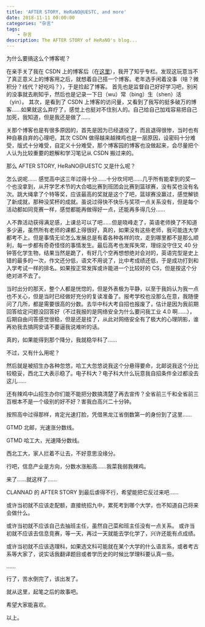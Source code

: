 ```yaml
---
title: 'AFTER STORY, HeRaNO@UESTC, and more'
date: 2018-11-11 00:00:00
categories: "杂言"
tags:
	- 杂言
description: The AFTER STORY of HeRaNO's blog...
---
```


为什么要搞这么个博客呢？

在亲手关了我在 CSDN 上的博客后（在[这里](https://blog.csdn.net/herano)），我开了知乎专栏。发现这玩意当不了真正意义上的博客用之后，就想着自己搭一个博客。老年选手闲着没事（啥？微积分？线代？好吃吗？），于是捡起了博客。
首先也是监督自己好好学习吧，别闲的没事就去刷知乎，然后也是记录一下日（wu）常（bing）生（shen）活（yin）。
其次，是看到了 CSDN 上博客的访问量，又看到了我写的挺多破万的博客……如果就这么弃疗了，感觉上也挺对不住别人的。自己给自己加戏容易把自己加死，我知道，但是我还是做了……

关那个博客也是有很多原因的，首先是因为已经退役了，而且退得很惨，当时也有种自暴自弃的心理吧，其次 CSDN 做得越来越辣鸡也是一层原因，设密码十分难受，版式十分难受，自定义十分难受，那个博客园的博客也没做起来，会尽量把个人认为比较重要的题解和学习笔记从 CSDN 搬过来的。

那么 AFTER STORY, HeRaNO@UESTC 又是什么呢？

怎么说呢……
感觉高中这三年过得十分……十分坎坷吧……几乎所有能拿到的奖一个也没拿到，从开学艺术节的大合唱比赛到班团会比赛到篮球赛，没有奖也没有名次。跳大绳拿了个特等奖，应该最高的奖就是这个了吧，篮球赛没赢过，感觉解锁了新成就，那种没奖杯的成就。虽说过得快不快乐与奖项一点关系没有，但是每个活动都如同竞赛一样，感觉都能再做得好一点，还能再多得几分……

人不靠活动获得满足感，上课总可以了吧……但是晓峰走了，英语老师换了不知道多少遍，虽然所有老师的课都上得很好，真的，如果没有这些老师，我可能连大学都考不上。但是事情无论怎么发展总是有着各种各样的坎，走到哪里都不是那么顺利，每一步都有奇奇怪怪的事情发生。最后高考也发挥失常，理综没守住又 40 分钟答化学生物，结果当然是跪了，有好几个空再想想绝对会对的，英语完型是史上错的最多的一次，作文还分低，语文不用说了，比中考成绩还低，于是成功打到和入学考试一样的排名。如果按正常发挥或许能进一个比较好的 CS，但是按这个分绝对进不去了。

当时出分的那天，整个人都是恍惚的，但是外表极为平静，以至于我妈认为我一点也不关心，但是当时已经做好充分的复读准备了。报考学校也没那么在意，我随便问了几所，都是需要很高的分数。去华中科大考自招也报废了，估计是因为我前期回答给定问题没回答好（不过我报的是网络安全为什么要问我工业 4.0 啊……），后期自由问答感觉很稳，但是还是挂了，从此对网络安全有了极大的心理阴影，谁再劝我去搞网安请不要逼我说难听的话。

真的，如果能得到那个降分，我就稳华科了……

不过，又有什么用呢？

然后就是被招生办各种忽悠，哈工大忽悠说我这个分悬得要命，北邮说我这个分比较稳妥，西北工大表示稳了。电子科大？电子科大什么玩意我自招条件全过都没去这儿……

还有辣鸡中山招生办你们能不能把分数搞清楚了再去宣传？全省前三千和全省前三百根本不是一个级别的好不好？害我白高兴二十分钟。

按照高中过得那样，肯定光速打脸，凭借黑龙江省倒数第一的身份到了这里……

GTMD 北邮，光速涨分数线。

GTMD 哈工大，光速降分数线。

西北工大，家人拦着不让去，不好意思没缘分。

行吧，信息产业是方向，分数水涨船高……我菜我弱我辣鸡。

来了……就这样了……

CLANNAD 的 AFTER STORY 到最后虐得不行，希望能把它反过来吧……

或许当初就不应该走配额，直接统招九中，累死考到哪个大学，也不知道自己将来会做什么。

或许当初就不应该自己去抽班主任，虽然自己菜和班主任没有一点关系。
或许当初就不应该去信息竞赛，等一天，再过一天就能去学化学了，兴许还能有点成绩。

或许当初就不应该选理科，如果选文科可能就在某个大学的什么语言系，或者考古系等大家了，说实话我翻译题目或者学历史的时候比学理科要认真一些。

……

行了，苦水倒完了，该出发了。

就从这里，起笔之后的故事吧。

希望大家能喜欢。

以上。
